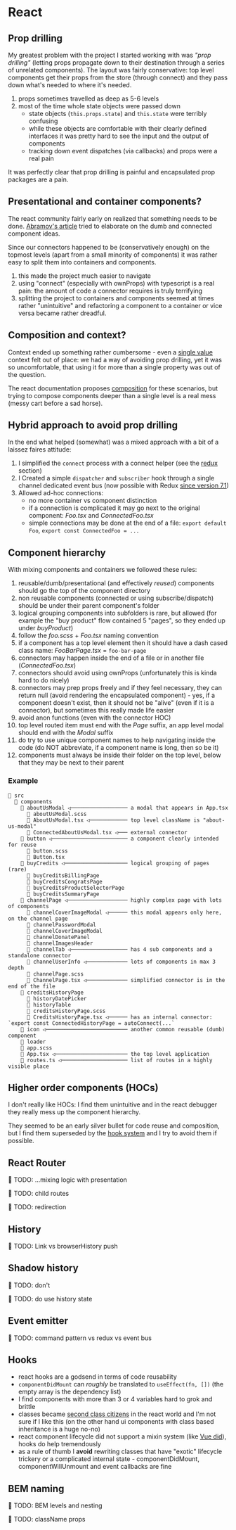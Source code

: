# React

## Prop drilling

My greatest problem with the project I started working with was _"prop drilling"_ (letting props propagate down to their destination through a series of unrelated components). The layout was fairly conservative: top level components get their props from the store (through connect) and they pass down what's needed to where it's needed.

1. props sometimes travelled as deep as 5-6 levels
2. most of the time whole state objects were passed down
   - state objects (`this.props.state`) and `this.state` were terribly confusing
   - while these objects are comfortable with their clearly defined interfaces
     it was pretty hard to see the input and the output of components
   - tracking down event dispatches (via callbacks) and props were a real pain 

It was perfectly clear that prop drilling is painful and encapsulated prop packages are a pain.

## Presentational and container components?

The react community fairly early on realized that something needs to be done. [Abramov's article](https://medium.com/@dan_abramov/smart-and-dumb-components-7ca2f9a7c7d0) tried to elaborate on the dumb and connected component ideas.

Since our connectors happened to be (conservatively enough) on the topmost levels (apart from a small minority of components) it was rather easy to split them into containers and components.

1. this made the project much easier to navigate
2. using "connect" (especially with ownProps) with typescript is a real pain:
   the amount of code a connector requires is truly terrifying
3. splitting the project to containers and components seemed at times rather "unintuitive"
   and refactoring a component to a container or vice versa became rather dreadful.

## Composition and context?

Context ended up something rather cumbersome - even a [single value](https://reactjs.org/docs/context.html#when-to-use-context) context felt out of place: we had a way of avoiding prop drilling, yet it was so uncomfortable, that using it for more than a single property was out of the question.

The react documentation proposes [composition](https://reactjs.org/docs/composition-vs-inheritance.html) for these scenarios, but trying to compose components deeper than a single level is a real mess (messy cart before a sad horse). 

## Hybrid approach to avoid prop drilling

In the end what helped (somewhat) was a mixed approach with a bit of a laissez faires attitude:

1. I simplified the `connect` process with a connect helper (see the [redux](../redux/README.md) section)
2. I Created a simple `dispatcher` and `subscriber` hook through a single channel dedicated event bus
   (now possible with Redux [since version 7.1](https://react-redux.js.org/next/api/hooks))
3. Allowed ad-hoc connections:
   - no more container vs component distinction
   - if a connection is complicated it may go next to the original component: _Foo.tsx_ and _ConnectedFoo.tsx_
   - simple connections may be done at the end of a file: `export default Foo`, `export const ConnectedFoo = ...`

## Component hierarchy

With mixing components and containers we followed these rules:

1. reusable/dumb/presentational (and effectively _reused_) components should go the top of the component directory
2. non reusable components (connected or using subscribe/dispatch) should be under their parent component's folder
3. logical grouping components into subfolders is rare, but allowed (for example the "buy product" flow contained 5
   "pages", so they ended up under _buyProduct_)
4. follow the _foo.scss_ + _Foo.tsx_ naming convention
5. if a component has a top level element then it should have a dash cased class name: _FooBarPage.tsx_ = `foo-bar-page`
6. connectors may happen inside the end of a file or in another file (_ConnectedFoo.tsx_)
7. connectors should avoid using ownProps (unfortunately this is kinda hard to do nicely)
8. connectors may prep props freely and if they feel necessary, they can return null (avoid rendering the encapsulated component) - yes, if a component doesn't exist, then it should not be "alive" (even if it is a connector), but sometimes this really made life easier
9. avoid anon functions (even with the connector HOC)
10. top level routed item must end with the _Page_ suffix, an app level modal should end with the _Modal_ suffix
11. do try to use unique component names to help navigating inside the code (do NOT abbreviate, if a component name is long, then so be it)
12. components must always be inside their folder on the top level, below that they may be next to their parent 

### Example

```text
📁 src
  📁 components
    📁 aboutUsModal ◁────────────────── a modal that appears in App.tsx
      📄 aboutUsModal.scss
      📄 AboutUsModal.tsx ◁──────────── top level className is "about-us-modal"
      📄 ConnectedAboutUsModal.tsx ◁─── external connector 
    📁 button ◁──────────────────────── a component clearly intended for reuse
      📄 button.scss
      📄 Button.tsx
    📁 buyCredits ◁──────────────────── logical grouping of pages (rare)
      📁 buyCreditsBillingPage
      📁 buyCreditsCongratsPage
      📁 buyCreditsProductSelectorPage
      📁 buyCreditsSummaryPage
    📁 channelPage ◁─────────────────── highly complex page with lots of components
      📁 channelCoverImageModal ◁────── this modal appears only here, on the channel page
      📁 channelPasswordModal
      📁 channelCoverImageModal
      📁 channelDonatePanel
      📁 channelImagesHeader
      📁 channelTab ◁────────────────── has 4 sub components and a standalone connector
      📁 channelUserInfo ◁───────────── lots of components in max 3 depth
      📄 channelPage.scss
      📄 ChannelPage.tsx ◁───────────── simplified connector is in the end of the file
    📁 creditsHistoryPage
      📁 historyDatePicker
      📁 historyTable
      📄 creditsHistoryPage.scss
      📄 CreditsHistoryPage.tsx ◁────── has an internal connector: `export const ConnectedHistoryPage = autoConnect(...`
    📁 icon ◁────────────────────────── another common reusable (dumb) component
    📁 loader
    📄 app.scss
    📄 App.tsx ◁─────────────────────── the top level application
    📄 routes.ts ◁───────────────────── list of routes in a highly visible place
```

## Higher order components (HOCs)

I don't really like HOCs: I find them unintuitive and in the react debugger they really mess up the component hierarchy.

They seemed to be an early silver bullet for code reuse and composition, but I find them superseded by the [hook system](https://reactjs.org/docs/hooks-intro.html) and I try to avoid them if possible.

## React Router

🚧 TODO: ...mixing logic with presentation

🚧 TODO: child routes

🚧 TODO: redirection

## History

🚧 TODO: Link vs browserHistory push

## Shadow history

🚧 TODO: don't

🚧 TODO: do use history state

## Event emitter

🚧 TODO: command pattern vs redux vs event bus

## Hooks

- react hooks are a godsend in terms of code reusability
- `componentDidMount` can _roughly_ be translated to `useEffect(fn, [])` (the empty array is the dependency list)
- I find components with more than 3 or 4 variables hard to grok and brittle
- classes became [second class citizens](https://reactjs.org/docs/hooks-intro.html#classes-confuse-both-people-and-machines) in the react world and I'm not sure if I like this (on the other hand ui components with class based inheritance is a huge no-no)
- react component lifecycle did not support a mixin system (like [Vue did](https://vuejs.org/v2/guide/mixins.html)), hooks do help tremendously
- as a rule of thumb I **avoid** rewriting classes that have "exotic" lifecycle trickery or a complicated internal state - componentDidMount, componentWillUnmount and event callbacks are fine

## BEM naming

🚧 TODO: BEM levels and nesting

🚧 TODO: className props
